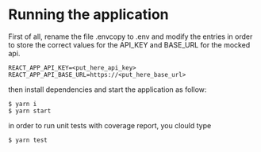 # Running the application

First of all, rename the file .envcopy to .env and modify the entries in order to store the correct values for the API_KEY and BASE_URL for the mocked api.

```
REACT_APP_API_KEY=<put_here_api_key>
REACT_APP_API_BASE_URL=https://<put_here_base_url>
```

then install dependencies and start the application as follow:
```
$ yarn i 
$ yarn start 
```

in order to run unit tests with coverage report, you clould type

```
$ yarn test
```



